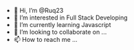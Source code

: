 - 👋 Hi, I’m @Ruq23
- 👀 I’m interested in Full Stack Developing
- 🌱 I’m currently learning Javascript
- 💞️ I’m looking to collaborate on ...
- 📫 How to reach me ...

<!---
Ruq23/Ruq23 is a ✨ special ✨ repository because its `README.md` (this file) appears on your GitHub profile.
You can click the Preview link to take a look at your changes.
--->
